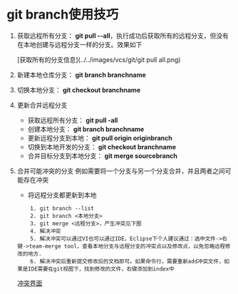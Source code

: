 # git branch使用技巧

1. 获取远程所有分支： **git pull --all**，执行成功后获取所有的远程分支，但没有在本地创建与远程分支一样的分支。效果如下

    [获取所有的分支信息](../../images/vcs/git/git pull all.png)

2. 新建本地仓库分支： **git branch branchname** 
3. 切换本地分支： **git checkout branchname**
4. 更新合并远程分支
	* 获取远程所有分支： **git pull -all**
	* 创建本地分支： **git branch branchname**
	* 更新远程分支到本地： **git pull origin originbranch**
	* 切换到本地开发的分支： **git checkout branchname**
	* 合并目标分支到本地分支： **git merge sourcebranch**

5. 合并可能冲突的分支
    例如需要将一个分支与另一个分支合并，并且两者之间可能存在冲突 
    - 将远程分支都更新到本地 
    
	```
		1. git branch --list
		2. git branch <本地分支> 
		3. git merge <远程分支>，产生冲突见下图
		4. 解决冲突
		5. 解决冲突可以通过VI也可以通过IDE，Eclipse下个人建议通过：选中文件->右键->team-merge tool，查看本地分支与远程分支的冲突点以及修改点，以免忽略远程修改的地方.
		6. 解决冲突后重新提交修改后的文档即可。如果命令行，需要重新add冲突文件，如果是IDE需要在git视图下，找到修改的文件，右键添加到index中
	```
	 [冲突界面](../../images/vcs/git/merge_conflict.png)
 